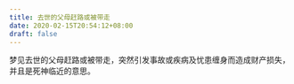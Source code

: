 ```yaml
---
title: 去世的父母赶路或被带走
date: 2020-02-15T20:54:12+08:00
draft: false
---
```


梦见去世的父母赶路或被带走，突然引发事故或疾病及忧患缠身而造成财产损失，并且是死神临近的意思。<br>
